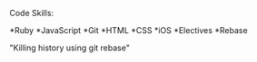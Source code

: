 Code Skills:

*Ruby
*JavaScript
*Git 
*HTML 
*CSS *iOS
*Electives
*Rebase

"Killing history using git rebase" 


